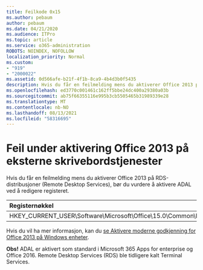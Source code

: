 ```yaml
---
title: Feilkode 0x15
ms.author: pebaum
author: pebaum
ms.date: 04/21/2020
ms.audience: ITPro
ms.topic: article
ms.service: o365-administration
ROBOTS: NOINDEX, NOFOLLOW
localization_priority: Normal
ms.custom:
- "919"
- "2000022"
ms.assetid: 0d566afe-b21f-4f1b-8ca9-4b4d3b0f5435
description: Hvis du får en feilmelding mens du aktiverer Office 2013 på RDS-distribusjoner (Remote Desktop Services), bør du vurdere å aktivere ADAL ved å redigere registeret.
ms.openlocfilehash: ed3770c001461c162ff5bbe24dc400a29380a03b
ms.sourcegitcommit: ab75f66355116e995b3cb5505465b31989339e28
ms.translationtype: MT
ms.contentlocale: nb-NO
ms.lasthandoff: 08/13/2021
ms.locfileid: "58316695"
---
```

# <a name="error-while-activation-office-2013-on-remote-desktop-services"></a>Feil under aktivering Office 2013 på eksterne skrivebordstjenester

Hvis du får en feilmelding mens du aktiverer Office 2013 på RDS-distribusjoner (Remote Desktop Services), bør du vurdere å aktivere ADAL ved å redigere registeret.
  
|**Registernøkkel**|**Type**|**Verdi**|
|:-----|:-----|:-----|
|HKEY_CURRENT_USER\Software\Microsoft\Office\15.0\Common\Identity\EnableADAL  <br/> |REG_DWORD  <br/> |1  <br/> |

Hvis du vil ha mer informasjon, kan du [se Aktivere moderne godkjenning for Office 2013 på Windows enheter](https://docs.microsoft.com/microsoft-365/admin/security-and-compliance/enable-modern-authentication).
  
**Obs!** ADAL er aktivert som standard i Microsoft 365 Apps for enterprise og Office 2016. Remote Desktop Services (RDS) ble tidligere kalt Terminal Services.
  